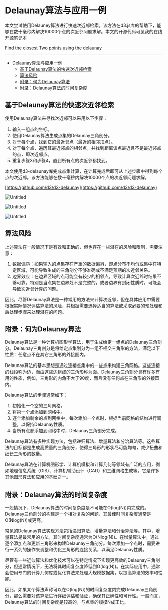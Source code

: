 # Delaunay算法与应用一例

本文尝试使用Delauney算法进行快速次近邻检索。该方法在d3.js库的帮助下，能够在数十毫秒内解决10000个点的次近邻问题求解。本文的开源代码可见我的在线开源笔记本

[Find the closest Two points using the delaunay](https://observablehq.com/@listenzcc/find-the-closest-two-points-using-the-delaunay)

---
- [Delaunay算法与应用一例](#delaunay算法与应用一例)
  - [基于Delaunay算法的快速次近邻检索](#基于delaunay算法的快速次近邻检索)
  - [算法风险](#算法风险)
  - [附录：何为Delaunay算法](#附录何为delaunay算法)
  - [附录：Delaunay算法的时间复杂度](#附录delaunay算法的时间复杂度)


## 基于Delaunay算法的快速次近邻检索

使用Delaunay算法来寻找次近邻可以采用以下步骤：

1. 输入一组点的坐标。
2. 使用Delaunay算法生成点集的Delaunay三角剖分。
3. 对于每个点，找到它的最近邻点（最近的相邻顶点）。
4. 对于每个点，遍历其最近邻点的相邻点，并找到距离该点最近且不是最近邻点的点，即次近邻点。
5. 重复步骤3和步骤4，直到所有点的次近邻都找到。

本文使用d3-delaunay库完成点集计算，在计算完成后即可从上述步骤中得到每个点的次近邻。该方法能够在数十毫秒内解决10000个点的次近邻问题求解。

[https://github.com/d3/d3-delaunay](https://github.com/d3/d3-delaunay)

![Untitled](Delaunay%E7%AE%97%E6%B3%95%E4%B8%8E%E5%BA%94%E7%94%A8%E4%B8%80%E4%BE%8B%20d6d6597b8e0c4ff4b6447db65a512e69/Untitled.png)

![Untitled](Delaunay%E7%AE%97%E6%B3%95%E4%B8%8E%E5%BA%94%E7%94%A8%E4%B8%80%E4%BE%8B%20d6d6597b8e0c4ff4b6447db65a512e69/Untitled%201.png)

![Untitled](Delaunay%E7%AE%97%E6%B3%95%E4%B8%8E%E5%BA%94%E7%94%A8%E4%B8%80%E4%BE%8B%20d6d6597b8e0c4ff4b6447db65a512e69/Untitled%202.png)

## 算法风险

上述算法在一般情况下是有效和正确的，但也存在一些潜在的风险和限制，需要注意：

1. 数据偏斜：如果输入的点集存在严重的数据偏斜，即点分布不均匀或集中在特定区域，可能导致生成的三角剖分不够准确或不满足预期的次近邻关系。
2. 边界效应：在边界区域的点可能会有较少的相邻点，导致计算次近邻时结果不够可靠。特别是当点集在边界处不是完整的，或者边界有封闭性质时，可能会导致次近邻计算的问题。

因此，尽管Delaunay算法是一种常用的方法来计算次近邻，但在具体应用中需要根据实际情况评估算法的风险，并根据需要选择适当的算法或采取必要的预处理和后处理步骤来处理潜在的问题。

## 附录：何为Delaunay算法

Delaunay算法是一种计算机图形学算法，用于生成给定一组点的Delaunay三角剖分。Delaunay三角剖分是将给定点集划分为一组不相交三角形的方法，满足以下性质：任意点不在其它三角形的外接圆内。

Delaunay算法的基本思想是通过连接点集中的一些点来构建三角网格。这些连接的线段称为边，而由这些边组成的三角形称为面。Delaunay三角剖分具有许多有用的性质，例如，三角形的内角不大于90度，而且没有任何点在三角形的外接圆内。

Delaunay算法的步骤通常如下：

1. 初始化一个空的三角网格。
2. 将第一个点添加到网格中。
3. 逐个添加剩余的点到网格中，每次添加一个点时，根据当前网格的结构进行调整，以保持Delaunay性质。
4. 当所有点都添加到网格中时，Delaunay三角剖分完成。

Delaunay算法有多种实现方法，包括递归算法、增量算法和分治算法等。这些算法的目标都是生成高质量的三角剖分，使得三角形的形状尽可能均匀，减少扭曲和细长三角形的数量。

Delaunay算法在计算机图形学、计算机模拟和计算几何等领域有广泛的应用，例如地理信息系统（GIS）、计算机辅助设计（CAD）和三维网格生成等。它是许多其他图形算法和应用的基础之一。

## 附录：Delaunay算法的时间复杂度

一般情况下，Delaunay算法的时间复杂度是不可能在O(log(N))内完成的。Delaunay三角剖分的构建是一个相对复杂的问题，其最佳时间复杂度通常是O(Nlog(N))或更高。

常见的Delaunay算法实现方法包括递归算法、增量算法和分治算法等。其中，增量算法是最常用的方法，其时间复杂度通常为O(Nlog(N))。在增量算法中，通过逐个添加点和更新三角形来构建Delaunay三角剖分。每次添加一个点时，需要进行一系列的操作来调整和优化三角形的连接关系，以满足Delaunay性质。

尽管有一些近似算法和优化技术可以在特定情况下实现更高效的Delaunay三角剖分，但通常情况下，无法将其时间复杂度降低到O(log(N))。在实际应用中，通常会使用专门的计算几何库或优化算法来处理大规模数据集，以提高算法的效率和性能。

因此，如果某个算法声称可以在O(log(N))的时间复杂度内完成Delaunay三角剖分，那么需要对该算法进行详细评估和验证，确保其正确性和可行性。一般而言，Delaunay算法的时间复杂度是较高的，与点集的规模N成正比。